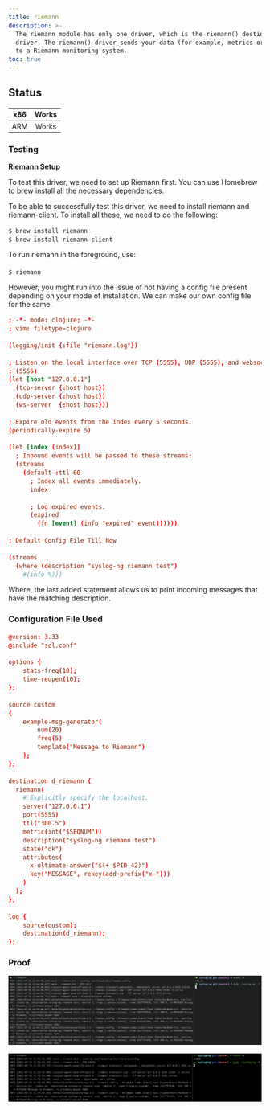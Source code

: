 ```yaml
---
title: riemann
description: >-
  The riemann module has only one driver, which is the riemann() destination
  driver. The riemann() driver sends your data (for example, metrics or events)
  to a Riemann monitoring system.
toc: true
---
```


## Status <a href="#status" id="status"></a>

| x86 | Works |
| :-: | :---: |
| ARM | Works |

### Testing <a href="#testing" id="testing"></a>

**Riemann Setup**

To test this driver, we need to set up Riemann first. You can use Homebrew to brew install all the necessary dependencies.

To be able to successfully test this driver, we need to install riemann and riemann-client. To install all these, we need to do the following:

`$ brew install riemann` \
`$ brew install riemann-client`

To run riemann in the foreground, use: \
\
`$ riemann`

However, you might run into the issue of not having a config file present depending on your mode of installation. We can make our own config file for the same.&#x20;

```conf
; -*- mode: clojure; -*-
; vim: filetype=clojure

(logging/init {:file "riemann.log"})

; Listen on the local interface over TCP (5555), UDP (5555), and websockets
; (5556)
(let [host "127.0.0.1"]
  (tcp-server {:host host})
  (udp-server {:host host})
  (ws-server  {:host host}))

; Expire old events from the index every 5 seconds.
(periodically-expire 5)

(let [index (index)]
  ; Inbound events will be passed to these streams:
  (streams
    (default :ttl 60
      ; Index all events immediately.
      index

      ; Log expired events.
      (expired
        (fn [event] (info "expired" event))))))

; Default Config File Till Now

(streams
  (where (description "syslog-ng riemann test")
    #(info %)))
```

Where, the last added statement allows us to print incoming messages that have the matching description.&#x20;

### Configuration File Used <a href="#configuration-file-used" id="configuration-file-used"></a>

```conf
@version: 3.33
@include "scl.conf"

options {
    stats-freq(10);
    time-reopen(10);
};

source custom
{
    example-msg-generator(
        num(20)
        freq(5)
        template("Message to Riemann")
    );
};

destination d_riemann {
  riemann(
    # Explicitly specify the localhost.
    server("127.0.0.1")
    port(5555)
    ttl("300.5")
    metric(int("$SEQNUM"))
    description("syslog-ng riemann test")
    state("ok")
    attributes(
      x-ultimate-answer("$(+ $PID 42)")
      key("MESSAGE", rekey(add-prefix("x-")))
    )
  );
};

log {
    source(custom);
    destination(d_riemann);
};
```

### Proof

![Riemann driver tested on macOS (x86)](</assets/images/Screenshot 2021-07-31 at 9.45.07 PM.png>)

![Riemann driver tested on macOS (ARM)](</assets/images/Screen Shot 2021-07-31 at 9.53.58 PM.png>)
